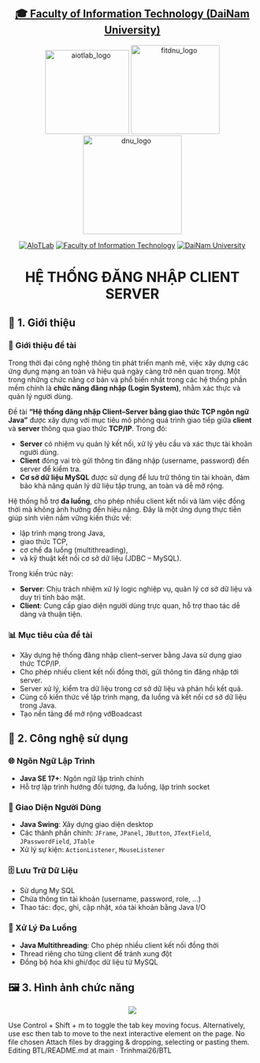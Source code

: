 
<h2 align="center">
    <a href="https://dainam.edu.vn/vi/khoa-cong-nghe-thong-tin">
    🎓 Faculty of Information Technology (DaiNam University)
    </a>
</h2>


<div align="center">
    <p align="center">
        <img width="170" alt="aiotlab_logo" src="https://github.com/user-attachments/assets/41ef702b-3d6e-4ac4-beac-d8c9a874bca9" />
        <img width="180" alt="fitdnu_logo" src="https://github.com/user-attachments/assets/ec4815af-e477-480b-b9fa-c490b74772b8" />
        <img width="200" alt="dnu_logo" src="https://github.com/user-attachments/assets/2bcb1a6c-774c-4e7d-b14d-8c53dbb4067f" />
    </p>

[![AIoTLab](https://img.shields.io/badge/AIoTLab-green?style=for-the-badge)](https://www.facebook.com/DNUAIoTLab)
[![Faculty of Information Technology](https://img.shields.io/badge/Faculty%20of%20Information%20Technology-blue?style=for-the-badge)](https://dainam.edu.vn/vi/khoa-cong-nghe-thong-tin)
[![DaiNam University](https://img.shields.io/badge/DaiNam%20University-orange?style=for-the-badge)](https://dainam.edu.vn)

</div>
<h1 align="center">HỆ THỐNG ĐĂNG NHẬP CLIENT SERVER </h1>
</div>

## 📖 1. Giới thiệu


### 📖 Giới thiệu đề tài

Trong thời đại công nghệ thông tin phát triển mạnh mẽ, việc xây dựng các ứng dụng mạng an toàn và hiệu quả ngày càng trở nên quan trọng. Một trong những chức năng cơ bản và phổ biến nhất trong các hệ thống phần mềm chính là **chức năng đăng nhập (Login System)**, nhằm xác thực và quản lý người dùng.

Đề tài **“Hệ thống đăng nhập Client–Server bằng giao thức TCP ngôn ngữ Java”** được xây dựng với mục tiêu mô phỏng quá trình giao tiếp giữa **client** và **server** thông qua giao thức **TCP/IP**. Trong đó:

* **Server** có nhiệm vụ quản lý kết nối, xử lý yêu cầu và xác thực tài khoản người dùng.
* **Client** đóng vai trò gửi thông tin đăng nhập (username, password) đến server để kiểm tra.
* **Cơ sở dữ liệu MySQL** được sử dụng để lưu trữ thông tin tài khoản, đảm bảo khả năng quản lý dữ liệu tập trung, an toàn và dễ mở rộng.

Hệ thống hỗ trợ **đa luồng**, cho phép nhiều client kết nối và làm việc đồng thời mà không ảnh hưởng đến hiệu năng. Đây là một ứng dụng thực tiễn giúp sinh viên nắm vững kiến thức về:

* lập trình mạng trong Java,
* giao thức TCP,
* cơ chế đa luồng (multithreading),
* và kỹ thuật kết nối cơ sở dữ liệu (JDBC – MySQL).


Trong kiến trúc này:  

- **Server**: Chịu trách nhiệm xử lý logic nghiệp vụ, quản lý cơ sở dữ liệu và duy trì tính bảo mật.  
- **Client**: Cung cấp giao diện người dùng trực quan, hỗ trợ thao tác dễ dàng và thuận tiện.  

### 📊 Mục tiêu của đề tài

- Xây dựng hệ thống đăng nhập client–server bằng Java sử dụng giao thức TCP/IP.
- Cho phép nhiều client kết nối đồng thời, gửi thông tin đăng nhập tới server.
- Server xử lý, kiểm tra dữ liệu trong cơ sở dữ liệu và phản hồi kết quả.
- Củng cố kiến thức về lập trình mạng, đa luồng và kết nối cơ sở dữ liệu trong Java.
- Tạo nền tảng để mở rộng vớBoadcast
## 🔧 2. Công nghệ sử dụng

### 🌐 Ngôn Ngữ Lập Trình
- **Java SE 17+**: Ngôn ngữ lập trình chính  
- Hỗ trợ lập trình hướng đối tượng, đa luồng, lập trình socket  

### 🎨 Giao Diện Người Dùng
- **Java Swing**: Xây dựng giao diện desktop  
- Các thành phần chính: `JFrame`, `JPanel`, `JButton`, `JTextField`, `JPasswordField`, `JTable`  
- Xử lý sự kiện: `ActionListener`, `MouseListener`  

### 🗄️ Lưu Trữ Dữ Liệu
- Sử dụng My SQL
- Chứa thông tin tài khoản (username, password, role, …)  
- Thao tác: đọc, ghi, cập nhật, xóa tài khoản bằng Java I/O  

### 🔄 Xử Lý Đa Luồng
- **Java Multithreading**: Cho phép nhiều client kết nối đồng thời  
- Thread riêng cho từng client để tránh xung đột  
- Đồng bộ hóa khi ghi/đọc dữ liệu từ MySQL

## 🖼️ 3. Hình ảnh chức năng
<p align="center">
 <img src="https://github.com/user-attachments/assets/393881c9-8b2c-4084-aaa4-b1c0d9e188b0" />

</p>

Use Control + Shift + m to toggle the tab key moving focus. Alternatively, use esc then tab to move to the next interactive element on the page.
No file chosen
Attach files by dragging & dropping, selecting or pasting them.
Editing BTL/README.md at main · Trinhmai26/BTL
